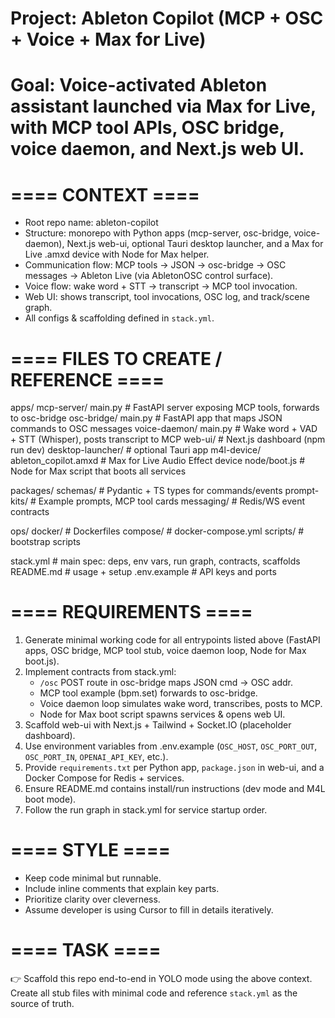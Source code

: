 # Project: Ableton Copilot (MCP + OSC + Voice + Max for Live)
# Goal: Voice-activated Ableton assistant launched via Max for Live, with MCP tool APIs, OSC bridge, voice daemon, and Next.js web UI.

# ==== CONTEXT ====
- Root repo name: ableton-copilot
- Structure: monorepo with Python apps (mcp-server, osc-bridge, voice-daemon), Next.js web-ui, optional Tauri desktop launcher, and a Max for Live .amxd device with Node for Max helper.
- Communication flow: MCP tools -> JSON -> osc-bridge -> OSC messages -> Ableton Live (via AbletonOSC control surface).
- Voice flow: wake word + STT -> transcript -> MCP tool invocation.
- Web UI: shows transcript, tool invocations, OSC log, and track/scene graph.
- All configs & scaffolding defined in `stack.yml`.

# ==== FILES TO CREATE / REFERENCE ====
apps/
  mcp-server/
    main.py          # FastAPI server exposing MCP tools, forwards to osc-bridge
  osc-bridge/
    main.py          # FastAPI app that maps JSON commands to OSC messages
  voice-daemon/
    main.py          # Wake word + VAD + STT (Whisper), posts transcript to MCP
  web-ui/            # Next.js dashboard (npm run dev)
  desktop-launcher/  # optional Tauri app
  m4l-device/
    ableton_copilot.amxd  # Max for Live Audio Effect device
    node/boot.js          # Node for Max script that boots all services

packages/
  schemas/           # Pydantic + TS types for commands/events
  prompt-kits/       # Example prompts, MCP tool cards
  messaging/         # Redis/WS event contracts

ops/
  docker/            # Dockerfiles
  compose/           # docker-compose.yml
  scripts/           # bootstrap scripts

stack.yml            # main spec: deps, env vars, run graph, contracts, scaffolds
README.md            # usage + setup
.env.example         # API keys and ports

# ==== REQUIREMENTS ====
1. Generate minimal working code for all entrypoints listed above (FastAPI apps, OSC bridge, MCP tool stub, voice daemon loop, Node for Max boot.js).
2. Implement contracts from stack.yml:
   - `/osc` POST route in osc-bridge maps JSON cmd -> OSC addr.
   - MCP tool example (bpm.set) forwards to osc-bridge.
   - Voice daemon loop simulates wake word, transcribes, posts to MCP.
   - Node for Max boot script spawns services & opens web UI.
3. Scaffold web-ui with Next.js + Tailwind + Socket.IO (placeholder dashboard).
4. Use environment variables from .env.example (`OSC_HOST`, `OSC_PORT_OUT`, `OSC_PORT_IN`, `OPENAI_API_KEY`, etc.).
5. Provide `requirements.txt` per Python app, `package.json` in web-ui, and a Docker Compose for Redis + services.
6. Ensure README.md contains install/run instructions (dev mode and M4L boot mode).
7. Follow the run graph in stack.yml for service startup order.

# ==== STYLE ====
- Keep code minimal but runnable.
- Include inline comments that explain key parts.
- Prioritize clarity over cleverness.
- Assume developer is using Cursor to fill in details iteratively.

# ==== TASK ====
👉 Scaffold this repo end-to-end in YOLO mode using the above context. Create all stub files with minimal code and reference `stack.yml` as the source of truth.